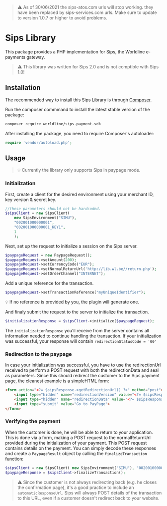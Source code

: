 >:warning: As of 30/06/2021 the sips-atos.com urls will stop working.
>they have been replaced by sips-services.com urls.
>Make sure to update to version 1.0.7 or higher to avoid problems.


# Sips Library

This package provides a PHP implementation for Sips, the Worldline e-payments gateway.

>:warning: This library was written for Sips 2.0 and is not comptible with Sips 1.0!

## Installation
The recommended way to install this Sips Library is through [Composer](http://getcomposer.org).

Run the composer commmand to install the latest stable version of the package:
```bash
composer require worldline/sips-payment-sdk
```
After installing the package, you need to require Composer's autoloader:
```php
require 'vendor/autoload.php';
```

## Usage
>:bulb: Currently the library only supports Sips in paypage mode.
### Initialization
First, create a client for the desired environment using your merchant ID, key version & secret key.  

```php
//these parameters should not be hardcoded.
$sipsClient = new SipsClient(
    new SipsEnvironment("SIMU"), 
    "002001000000001", 
    "002001000000001_KEY1",
    1
    );
```
    
Next, set up the request to initialize a session on the Sips server. 

```php
$paypageRequest = new PaypageRequest();
$paypageRequest->setAmount(200);
$paypageRequest->setCurrencyCode("EUR");
$paypageRequest->setNormalReturnUrl('http://lib.wl.be//return.php');
$paypageRequest->setOrderChannel("INTERNET");
```

Add a unique reference for the transaction.
```php
$paypageRequest->setTransactionReference("myUniqueIdentifier");
``` 
:bulb: If no reference is provided by you, the plugin will generate one.

And finaly submit the request to the server to initialize the transaction.
```php
$initializationResponse = $sipsClient->initialize($paypageRequest);
```
The `initializationResponse` you'll receive from the server contains all information needed to continue handling the transaction.
If your initialization was successful, your response will contain `redirectionStatusCode = '00'`  

### Redirection to the paypage
In case your initialization was successful, you have to use the redirectionUrl received to perform a POST request with both the redirectionData and seal as parameters.
Since this should redirect the customer to the Sips payment page, the cleanest example is a simpleHTML form:
```html
<form action="<?= $sipsResponse->getRedirectionUrl() ?>" method="post">
    <input type="hidden" name="redirectionVersion" value="<?= $sipsResponse->getRedirectionVersion() ?>">
    <input type="hidden" name="redirectionData" value="<?= $sipsResponse->getRedirectionData() ?>">
    <input type="submit" value="Go to PayPage">
</form>
```

### Verifying the payment
When the customer is done, he will be able to return to your application. This is done via a form, making a POST request to the normalReturnUrl provided during the initialization of your payment.
This POST request contains details on the payment.
You can simply decode these responses and create a `PaypageResult` object by calling the `finalizeTransaction` function:

```php
$sipsClient = new SipsClient( new SipsEnvironment("SIMU"), "002001000000001", "002001000000001_KEY1", 1 );
$paypageResponse = $sipsClient->finalizeTransaction();

```

> :warning: Since the customer is not always redirecting back (e.g. he closes the confirmation page), it's a good practice
to include an `automaticResponseUrl`. Sips will always POST details of the transaction to this URL, even if a customer
doesn't redirect back to your website.

